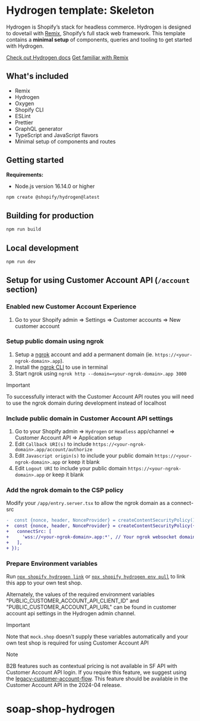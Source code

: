 # Hydrogen template: Skeleton

Hydrogen is Shopify’s stack for headless commerce. Hydrogen is designed to dovetail with [Remix](https://remix.run/), Shopify’s full stack web framework. This template contains a **minimal setup** of components, queries and tooling to get started with Hydrogen.

[Check out Hydrogen docs](https://shopify.dev/custom-storefronts/hydrogen)
[Get familiar with Remix](https://remix.run/docs/en/v1)

## What's included

- Remix
- Hydrogen
- Oxygen
- Shopify CLI
- ESLint
- Prettier
- GraphQL generator
- TypeScript and JavaScript flavors
- Minimal setup of components and routes

## Getting started

**Requirements:**

- Node.js version 16.14.0 or higher

```bash
npm create @shopify/hydrogen@latest
```

## Building for production

```bash
npm run build
```

## Local development

```bash
npm run dev
```

## Setup for using Customer Account API (`/account` section)

### Enabled new Customer Account Experience

1. Go to your Shopify admin => Settings => Customer accounts => New customer account

### Setup public domain using ngrok

1. Setup a [ngrok](https://ngrok.com/) account and add a permanent domain (ie. `https://<your-ngrok-domain>.app`).
1. Install the [ngrok CLI](https://ngrok.com/download) to use in terminal
1. Start ngrok using `ngrok http --domain=<your-ngrok-domain>.app 3000`

> [!IMPORTANT]
> To successfully interact with the Customer Account API routes you will need to use the ngrok domain during development instead of localhost
### Include public domain in Customer Account API settings

1. Go to your Shopify admin => `Hydrogen` or `Headless` app/channel => Customer Account API => Application setup
1. Edit `Callback URI(s)` to include `https://<your-ngrok-domain>.app/account/authorize`
1. Edit `Javascript origin(s)` to include your public domain `https://<your-ngrok-domain>.app` or keep it blank
1. Edit `Logout URI` to include your public domain `https://<your-ngrok-domain>.app` or keep it blank

### Add the ngrok domain to the CSP policy

Modify your `/app/entry.server.tsx` to allow the ngrok domain as a connect-src

```diff
-  const {nonce, header, NonceProvider} = createContentSecurityPolicy()
+  const {nonce, header, NonceProvider} = createContentSecurityPolicy({
+   connectSrc: [
+     'wss://<your-ngrok-domain>.app:*', // Your ngrok websocket domain
+   ],
+ });
```

### Prepare Environment variables

Run [`npx shopify hydrogen link`](https://shopify.dev/docs/custom-storefronts/hydrogen/cli#link) or [`npx shopify hydrogen env pull`](https://shopify.dev/docs/custom-storefronts/hydrogen/cli#env-pull) to link this app to your own test shop.

Alternately, the values of the required environment variables "PUBLIC_CUSTOMER_ACCOUNT_API_CLIENT_ID" and "PUBLIC_CUSTOMER_ACCOUNT_API_URL" can be found in customer account api settings in the Hydrogen admin channel.

> [!IMPORTANT]
> Note that `mock.shop` doesn't supply these variables automatically and your own test shop is required for using Customer Account API

> [!NOTE]
> B2B features such as contextual pricing is not available in SF API with Customer Account API login. If you require this feature, we suggest using the [legacy-customer-account-flow](https://github.com/Shopify/hydrogen/tree/main/examples/legacy-customer-account-flow). This feature should be available in the Customer Account API in the 2024-04 release.
# soap-shop-hydrogen
